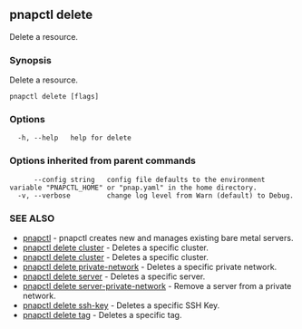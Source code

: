 ## pnapctl delete

Delete a resource.

### Synopsis

Delete a resource.

```
pnapctl delete [flags]
```

### Options

```
  -h, --help   help for delete
```

### Options inherited from parent commands

```
      --config string   config file defaults to the environment variable "PNAPCTL_HOME" or "pnap.yaml" in the home directory.
  -v, --verbose         change log level from Warn (default) to Debug.
```

### SEE ALSO

* [pnapctl](pnapctl.md)	 - pnapctl creates new and manages existing bare metal servers.
* [pnapctl delete cluster](pnapctl_delete_cluster.md)	 - Deletes a specific cluster.
* [pnapctl delete cluster](pnapctl_delete_cluster.md)	 - Deletes a specific cluster.
* [pnapctl delete private-network](pnapctl_delete_private-network.md)	 - Deletes a specific private network.
* [pnapctl delete server](pnapctl_delete_server.md)	 - Deletes a specific server.
* [pnapctl delete server-private-network](pnapctl_delete_server-private-network.md)	 - Remove a server from a private network.
* [pnapctl delete ssh-key](pnapctl_delete_ssh-key.md)	 - Deletes a specific SSH Key.
* [pnapctl delete tag](pnapctl_delete_tag.md)	 - Deletes a specific tag.

